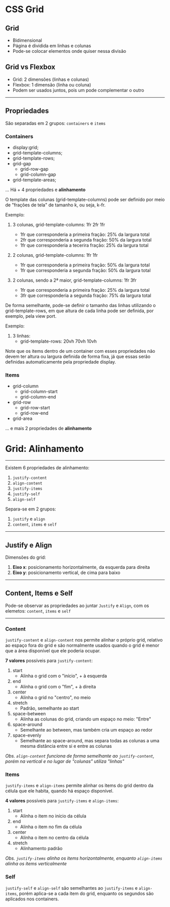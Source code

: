 # CSS Grid

## Grid

- Bidimensional
- Página é dividida em linhas e colunas
- Pode-se colocar elementos onde quiser nessa divisão

## Grid vs Flexbox

- Grid: 2 dimensões (linhas e colunas)
- Flexbox: 1 dimensão (linha ou coluna)
- Podem ser usados juntos, pois um pode complementar o outro
---
## Propriedades
São separadas em 2 grupos:
`containers` e `items`
### Containers

- display:grid;
- grid-template-columns;
- grid-template-rows;
- grid-gap
    - grid-row-gap
    - grid-column-gap
- grid-template-areas;

... Há + 4 propriedades e **alinhamento**

O template das colunas (grid-template-columns) pode ser definido
por meio de "frações de tela" de tamanho k, ou seja, k-fr. 

Exemplo:

1. 3 colunas, grid-template-columns: 1fr 2fr 1fr
    - 1fr que corresponderia a primeira fração: 25% da largura total
    - 2fr que corresponderia a segunda fração: 50% da largura total
    - 1fr que corresponderia a tecerira fração: 25% da largura total

2. 2 colunas, grid-template-columns: 1fr 1fr
    - 1fr que corresponderia a primeira fração: 50% da largura total
    - 1fr que corresponderia a segunda fração: 50% da largura total

3. 2 colunas, sendo a 2ª maior, grid-template-columns: 1fr 3fr
    - 1fr que corresponderia a primeira fração: 25% da largura total
    - 3fr que corresponderia a segunda fração: 75% da largura total 

De forma semelhante, pode-se definir o tamanho das linhas utilizando
o grid-template-rows, em que altura de cada linha pode ser definida, 
por exemplo, pela view port.

Exemplo:

1. 3 linhas:
    - grid-template-rows: 20vh 70vh 10vh

Note que os items dentro de  um container com esses propriedades não 
devem ter altura ou largura definida de forma fixa, já que essas serão
definidas automaticamente pela propriedade display.

### Items

- grid-column
    - grid-column-start
    - grid-column-end
- grid-row
    - grid-row-start
    - grid-row-end
- grid-area

... e mais 2 propriedades de **alinhamento**

# Grid: Alinhamento
---

Existem 6 propriedades de alinhamento:
1. `justify-content`
2. `align-content`
3. `justify-items`
4. `justify-self`
5. `align-self`

Separa-se em 2 grupos:
1. `justify` e `align`
2. `content`, `items` e `self`

---

## Justify e Align

Dimensões do grid:
1. **Eixo x**: posicionamento horizontalmente, da esquerda para direita
2. **Eixo y**: posicionamento vertical, de cima para baixo

---

## Content, Items e Self
Pode-se observar as propriedades ao juntar `Justify` e `Align`, com os elemetos:  `content`, `items` e `self`

---

### Content
`justify-content` e `align-content` nos permite alinhar o próprio grid, relativo ao espaço fora do grid e são normalmente usados quando o grid 
é menor que a área disponível que ele poderia ocupar.  

**7 valores** possíveis para `justify-content`:
1. start 
    - Alinha o grid com o "início", + à esquerda 
2. end 
    - Alinha o grid com o "fim", + à direita
3. center 
    - Alinha o grid no "centro", no meio 
4. stretch 
    - Padrão, semelhante ao start
5. space-between 
    - Alinha as colunas do grid, criando um espaço no meio: "Entre"
6. space-around 
    - Semelhante ao between, mas também cria um espaço ao redor 
7. space-evenly
    - Semelhante ao space-around, mas separa todas as colunas a uma mesma distância entre si e entre as colunas

*Obs. `align-content` funciona de forma semelhante ao `justify-content`, porém na vertical e no lugar de "colunas" utiliza "linhas"*

### Items

`justify-items` e `align-items` permite alinhar os items do grid dentro da célula que ele habita, quando há espaço disponível.


**4 valores** possíveis para `justify-items` e `align-items`:
1. start
    - Alinha o item no início da célula
2. end
    - Alinha o item no fim da célula
3. center
    - Alinha o item no centro da célula
4. stretch
    - Alinhamento padrão

*Obs. `justify-items` alinha os items horizontalmente, enquanto `align-items` alinha os items verticalmente*

### Self

 `justify-self` e  `align-self` são semelhantes ao `justify-items` e `align-items`, porém aplica-se a cada item do grid, enquanto os segundos
 são aplicados nos containers.

